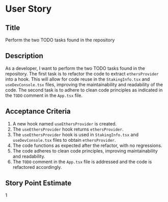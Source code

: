 # User Story

## Title

Perform the two TODO tasks found in the repository

## Description

As a developer, I want to perform the two TODO tasks found in the repository. The first task is to refactor the code to
extract `ethersProvider` into a hook. This will allow for code reuse in the `StakingInfo.tsx` and `useDevConsole.tsx`
files, improving the maintainability and readability of the code. The second task is to adhere to clean code principles
as indicated in the `TODO` comment in the `App.tsx` file.

## Acceptance Criteria

1. A new hook named `useEthersProvider` is created.
2. The `useEthersProvider` hook returns `ethersProvider`.
3. The `useEthersProvider` hook is used in `StakingInfo.tsx` and `useDevConsole.tsx` files to obtain `ethersProvider`.
4. The code functions as expected after the refactor, with no regressions.
5. The code adheres to clean code principles, improving maintainability and readability.
6. The `TODO` comment in the `App.tsx` file is addressed and the code is refactored accordingly.

## Story Point Estimate

1